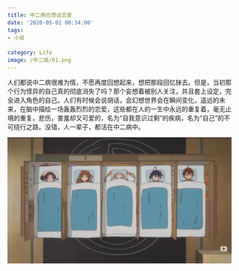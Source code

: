 ```yaml
---
title: 中二病也想谈恋爱
date: '2020-05-01 00:34:00'
tags: 
- 小说

category: Life
image: /中二病/01.png
---
```


人们都说中二病很难为情，不愿再度回想起来，想把那段回忆抹去。但是，当初那个行为怪异的自己真的彻底消失了吗？那个妄想着被别人关注，并且套上设定，完全进入角色的自己。人们有时候会说胡话，会幻想世界会在瞬间变化，遥远的未来，在脑中描绘一场轰轰烈烈的恋爱，这些都在人的一生中永远的重复着，毫无止境的重复，悲伤，害羞却又可爱的，名为“自我意识过剩”的疾病，名为“自己”的不可绕行之路。没错，人一辈子，都活在中二病中。

![](../public/中二病\01.png)